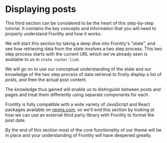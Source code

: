 # Displaying posts

This third section can be considered to be the heart of this step-by-step tutorial. It contains the key concepts and information that you will need to properly understand Frontity and how it works.

We will start this section by taking a deep dive into Frontity's "state", and see how retrieving data from the state involves a two step process. This two step process starts with the current URL which we've already seen is available to us in `state.router.link`.

We will go on to use our conceptual understanding of the state and our knowledge of the two step process of data retrieval to firstly display a list of posts, and then the actual post content.

The knowledge thus gained will enable us to distinguish between posts and pages and treat them differently using separate components for each.

Frontity is fully compatible with a wide variety of JavaScript and React packages available on [npmjs.com](https://www.npmjs.com/), so we'll end this section by looking at how we can use an external third party library with Frontity to format the post date.

By the end of this section most of the core functionality of our theme will be in place and your understanding of Frontity will have deepened greatly.
